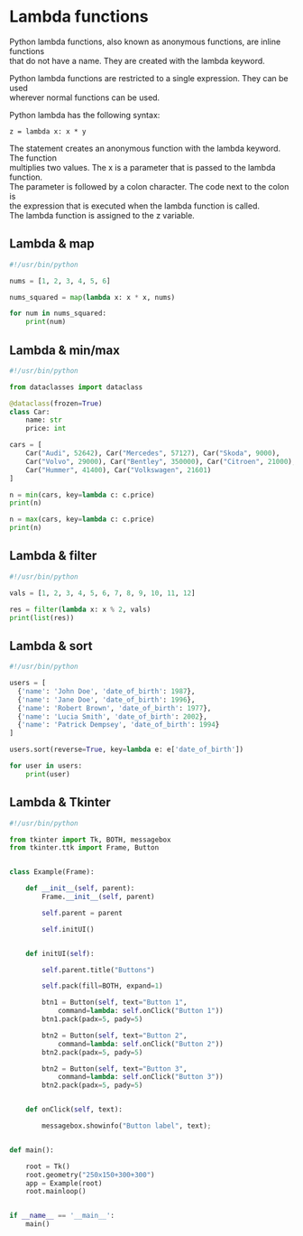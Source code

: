 # Lambda functions

Python lambda functions, also known as anonymous functions, are inline functions  
that do not have a name. They are created with the lambda keyword. 

Python lambda functions are restricted to a single expression. They can be used  
wherever normal functions can be used.

Python lambda has the following syntax:

    z = lambda x: x * y

The statement creates an anonymous function with the lambda keyword. The function  
multiplies two values. The x is a parameter that is passed to the lambda function.  
The parameter is followed by a colon character. The code next to the colon is  
the expression that is executed when the lambda function is called.  
The lambda function is assigned to the z variable.

## Lambda & map 

```python
#!/usr/bin/python

nums = [1, 2, 3, 4, 5, 6]

nums_squared = map(lambda x: x * x, nums)

for num in nums_squared:
    print(num)
```

## Lambda & min/max

```python
#!/usr/bin/python

from dataclasses import dataclass

@dataclass(frozen=True)
class Car:
    name: str
    price: int

cars = [
    Car("Audi", 52642), Car("Mercedes", 57127), Car("Skoda", 9000),
    Car("Volvo", 29000), Car("Bentley", 350000), Car("Citroen", 21000),
    Car("Hummer", 41400), Car("Volkswagen", 21601)
]

n = min(cars, key=lambda c: c.price)
print(n)

n = max(cars, key=lambda c: c.price)
print(n)
```

## Lambda & filter 

```python
#!/usr/bin/python

vals = [1, 2, 3, 4, 5, 6, 7, 8, 9, 10, 11, 12]

res = filter(lambda x: x % 2, vals)
print(list(res))
```

## Lambda & sort 

```python
#!/usr/bin/python

users = [
  {'name': 'John Doe', 'date_of_birth': 1987},
  {'name': 'Jane Doe', 'date_of_birth': 1996},
  {'name': 'Robert Brown', 'date_of_birth': 1977},
  {'name': 'Lucia Smith', 'date_of_birth': 2002},
  {'name': 'Patrick Dempsey', 'date_of_birth': 1994}
]

users.sort(reverse=True, key=lambda e: e['date_of_birth'])

for user in users:
    print(user)
```

## Lambda & Tkinter

```python
#!/usr/bin/python

from tkinter import Tk, BOTH, messagebox
from tkinter.ttk import Frame, Button


class Example(Frame):

    def __init__(self, parent):
        Frame.__init__(self, parent)

        self.parent = parent

        self.initUI()


    def initUI(self):

        self.parent.title("Buttons")

        self.pack(fill=BOTH, expand=1)

        btn1 = Button(self, text="Button 1",
            command=lambda: self.onClick("Button 1"))
        btn1.pack(padx=5, pady=5)

        btn2 = Button(self, text="Button 2",
            command=lambda: self.onClick("Button 2"))
        btn2.pack(padx=5, pady=5)

        btn2 = Button(self, text="Button 3",
            command=lambda: self.onClick("Button 3"))
        btn2.pack(padx=5, pady=5)


    def onClick(self, text):

        messagebox.showinfo("Button label", text);


def main():

    root = Tk()
    root.geometry("250x150+300+300")
    app = Example(root)
    root.mainloop()


if __name__ == '__main__':
    main()
```


